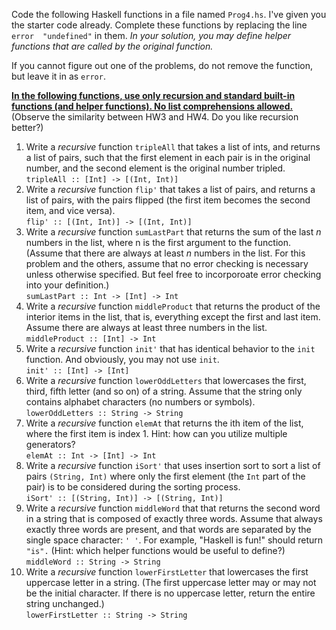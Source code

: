 Code the following Haskell functions in a file named `Prog4.hs`. I've given you the starter code already. Complete these functions by replacing the line `error 
"undefined"` in them. _In your solution, you may define helper functions that are called by the original function._

If you cannot figure out one of the problems, do not remove the function, but leave it in as `error`.

**<u>In the following functions, use only recursion and standard built-in functions (and helper functions). No list comprehensions allowed.</u>** 
(Observe the similarity between HW3 and HW4. Do you like recursion better?)

1. Write a *recursive* function `tripleAll` that takes a list of ints, and returns a list of pairs, such that the first element in each pair is in the original number,
and the second element is the original number tripled.  
   `tripleAll :: [Int] -> [(Int, Int)]`
1. Write a *recursive* function `flip'` that takes a list of pairs, and returns a list of pairs, with the pairs flipped (the first item becomes the second item, and
vice versa).  
   `flip' :: [(Int, Int)] -> [(Int, Int)]`
1. Write a *recursive* function `sumLastPart` that returns the sum of the last $n$ numbers in the list, where n is the first argument to the function. (Assume that
there are always at least $n$ numbers in the list. For this problem and the others, assume that no error checking is necessary unless otherwise specified. But feel
free to incorporoate error checking into your definition.)  
   `sumLastPart :: Int -> [Int] -> Int`
1. Write a *recursive* function `middleProduct` that returns the product of the interior items in the list, that is, everything except the first and last item. Assume 
there are always at least three numbers in the list.  
   `middleProduct :: [Int] -> Int`  
1. Write a *recursive* function `init'` that has identical behavior to the `init` function. And obviously, you may not use `init`.  
   `init' :: [Int] -> [Int]`  
1. Write a *recursive* function `lowerOddLetters` that lowercases the first, third, fifth letter (and so on) of a string. Assume that the string only contains 
alphabet characters (no numbers or symbols).  
    `lowerOddLetters :: String -> String`
1. Write a *recursive* function `elemAt` that returns the ith item of the list, where the first item is index 1. Hint: how can you utilize multiple generators?  
   `elemAt :: Int -> [Int] -> Int`
1. Write a *recursive* function `iSort'` that uses insertion sort to sort a list of pairs `(String, Int)` where only the first element (the `Int` part of the pair) 
is to be considered during the sorting process.  
   `iSort' :: [(String, Int)] -> [(String, Int)]`
1. Write a *recursive* function `middleWord` that that returns the second word in a string that is composed of exactly three words. Assume that always exactly three
words are present, and that words are separated by the single space character: `' '`. For example, "Haskell is fun!" should return `"is".`  (Hint: which helper 
functions would be useful to define?)  
   `middleWord :: String -> String`
1. Write a *recursive* function `lowerFirstLetter` that lowercases the first uppercase letter in a string. (The first uppercase letter may or may not be the initial 
character. If there is no uppercase letter, return the entire string unchanged.)  
   `lowerFirstLetter :: String -> String`
